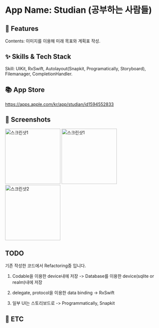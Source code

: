 # App Name: Studian (공부하는 사람들)

## 📌 Features
Contents: 이미지를 이용해 미래 목표와 계획표 작성.

## ✨ Skills & Tech Stack
Skill: UIKit, RxSwift, Autolayout(Snapkit, Programatically, Storyboard), Filemanager, CompletionHandler.

## 📚 App Store
https://apps.apple.com/kr/app/studian/id1594552833

## 🌃 Screenshots

<p align="left">
  <img width="180" alt="스크린샷1" src="https://user-images.githubusercontent.com/77485339/190050644-92c1e248-c82a-4a8e-87d9-ea2e09b9430e.png">
 <img width="180" alt="스크린샷1" src="https://user-images.githubusercontent.com/77485339/190050768-00c2c742-4fc4-49de-960b-0228725dc4f1.png">
  <img width="180" alt="스크린샷2" src="https://user-images.githubusercontent.com/77485339/190051570-002c3a12-4cb5-47f3-aac5-81583125a34f.png">
</p>


## TODO
기존 작성한 코드에서 Refactoring중 입니다.

1. Codable을 이용한 device내에 저장 -> Database를 이용한 device(sqlite or realm)내에 저장

2. delegate, protocol을 이용한 data binding -> RxSwift

3. 일부 UI는 스토리보드로  -> Programmatically, Snapkit


## 🧩 ETC
